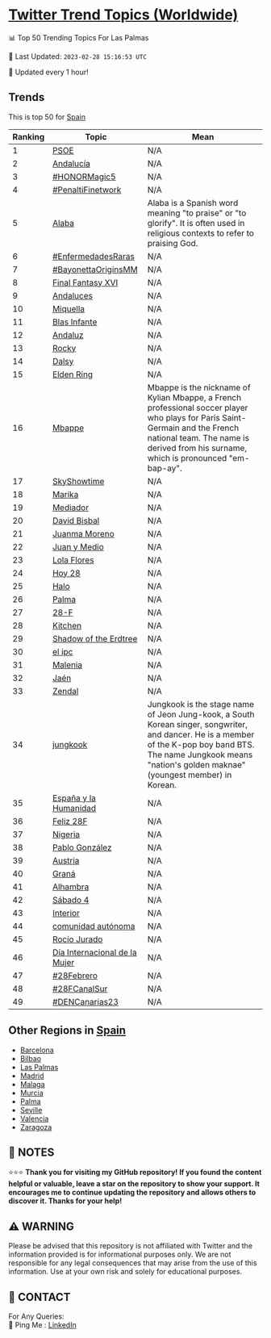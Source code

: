 [Twitter Trend Topics (Worldwide)](https://github.com/ErcinDedeoglu/Twitter-Trend-Topics)
==========


📊 Top 50 Trending Topics For Las Palmas

📆 Last Updated: `2023-02-28 15:16:53 UTC`

🔧 Updated every 1 hour!


## Trends

This is top 50 for [Spain](</Spain>)

| Ranking | Topic | Mean |
| ------- | ------------ | ------------ |
| 1 | [PSOE](http://twitter.com/search?q=PSOE) | N/A |
| 2 | [Andalucía](http://twitter.com/search?q=Andaluc%c3%ada) | N/A |
| 3 | [#HONORMagic5](http://twitter.com/search?q=%23HONORMagic5) | N/A |
| 4 | [#PenaltiFinetwork](http://twitter.com/search?q=%23PenaltiFinetwork) | N/A |
| 5 | [Alaba](http://twitter.com/search?q=Alaba) | Alaba is a Spanish word meaning "to praise" or "to glorify". It is often used in religious contexts to refer to praising God. |
| 6 | [#EnfermedadesRaras](http://twitter.com/search?q=%23EnfermedadesRaras) | N/A |
| 7 | [#BayonettaOriginsMM](http://twitter.com/search?q=%23BayonettaOriginsMM) | N/A |
| 8 | [Final Fantasy XVI](http://twitter.com/search?q=Final+Fantasy+XVI) | N/A |
| 9 | [Andaluces](http://twitter.com/search?q=Andaluces) | N/A |
| 10 | [Miquella](http://twitter.com/search?q=Miquella) | N/A |
| 11 | [Blas Infante](http://twitter.com/search?q=Blas+Infante) | N/A |
| 12 | [Andaluz](http://twitter.com/search?q=Andaluz) | N/A |
| 13 | [Rocky](http://twitter.com/search?q=Rocky) | N/A |
| 14 | [Dalsy](http://twitter.com/search?q=Dalsy) | N/A |
| 15 | [Elden Ring](http://twitter.com/search?q=Elden+Ring) | N/A |
| 16 | [Mbappe](http://twitter.com/search?q=Mbappe) | Mbappe is the nickname of Kylian Mbappe, a French professional soccer player who plays for Paris Saint-Germain and the French national team. The name is derived from his surname, which is pronounced "em-bap-ay". |
| 17 | [SkyShowtime](http://twitter.com/search?q=SkyShowtime) | N/A |
| 18 | [Marika](http://twitter.com/search?q=Marika) | N/A |
| 19 | [Mediador](http://twitter.com/search?q=Mediador) | N/A |
| 20 | [David Bisbal](http://twitter.com/search?q=David+Bisbal) | N/A |
| 21 | [Juanma Moreno](http://twitter.com/search?q=Juanma+Moreno) | N/A |
| 22 | [Juan y Medio](http://twitter.com/search?q=Juan+y+Medio) | N/A |
| 23 | [Lola Flores](http://twitter.com/search?q=Lola+Flores) | N/A |
| 24 | [Hoy 28](http://twitter.com/search?q=Hoy+28) | N/A |
| 25 | [Halo](http://twitter.com/search?q=Halo) | N/A |
| 26 | [Palma](http://twitter.com/search?q=Palma) | N/A |
| 27 | [28-F](http://twitter.com/search?q=28-F) | N/A |
| 28 | [Kitchen](http://twitter.com/search?q=Kitchen) | N/A |
| 29 | [Shadow of the Erdtree](http://twitter.com/search?q=Shadow+of+the+Erdtree) | N/A |
| 30 | [el ipc](http://twitter.com/search?q=el+ipc) | N/A |
| 31 | [Malenia](http://twitter.com/search?q=Malenia) | N/A |
| 32 | [Jaén](http://twitter.com/search?q=Ja%c3%a9n) | N/A |
| 33 | [Zendal](http://twitter.com/search?q=Zendal) | N/A |
| 34 | [jungkook](http://twitter.com/search?q=jungkook) | Jungkook is the stage name of Jeon Jung-kook, a South Korean singer, songwriter, and dancer. He is a member of the K-pop boy band BTS. The name Jungkook means "nation's golden maknae" (youngest member) in Korean. |
| 35 | [España y la Humanidad](http://twitter.com/search?q=Espa%c3%b1a+y+la+Humanidad) | N/A |
| 36 | [Feliz 28F](http://twitter.com/search?q=Feliz+28F) | N/A |
| 37 | [Nigeria](http://twitter.com/search?q=Nigeria) | N/A |
| 38 | [Pablo González](http://twitter.com/search?q=Pablo+Gonz%c3%a1lez) | N/A |
| 39 | [Austria](http://twitter.com/search?q=Austria) | N/A |
| 40 | [Graná](http://twitter.com/search?q=Gran%c3%a1) | N/A |
| 41 | [Alhambra](http://twitter.com/search?q=Alhambra) | N/A |
| 42 | [Sábado 4](http://twitter.com/search?q=S%c3%a1bado+4) | N/A |
| 43 | [Interior](http://twitter.com/search?q=Interior) | N/A |
| 44 | [comunidad autónoma](http://twitter.com/search?q=comunidad+aut%c3%b3noma) | N/A |
| 45 | [Rocío Jurado](http://twitter.com/search?q=Roc%c3%ado+Jurado) | N/A |
| 46 | [Día Internacional de la Mujer](http://twitter.com/search?q=D%c3%ada+Internacional+de+la+Mujer) | N/A |
| 47 | [#28Febrero](http://twitter.com/search?q=%2328Febrero) | N/A |
| 48 | [#28FCanalSur](http://twitter.com/search?q=%2328FCanalSur) | N/A |
| 49 | [#DENCanarias23](http://twitter.com/search?q=%23DENCanarias23) | N/A |



## Other Regions in [Spain](</Spain>)

* [Barcelona](</Spain/Barcelona.md>)
* [Bilbao](</Spain/Bilbao.md>)
* [Las Palmas](</Spain/Las Palmas.md>)
* [Madrid](</Spain/Madrid.md>)
* [Malaga](</Spain/Malaga.md>)
* [Murcia](</Spain/Murcia.md>)
* [Palma](</Spain/Palma.md>)
* [Seville](</Spain/Seville.md>)
* [Valencia](</Spain/Valencia.md>)
* [Zaragoza](</Spain/Zaragoza.md>)



## 📝 NOTES

⭐⭐⭐ **Thank you for visiting my GitHub repository! If you found the content helpful or valuable, leave a star on the repository to show your support. It encourages me to continue updating the repository and allows others to discover it. Thanks for your help!**


## ⚠️ WARNING

Please be advised that this repository is not affiliated with Twitter and the information provided is for informational purposes only. We are not responsible for any legal consequences that may arise from the use of this information. Use at your own risk and solely for educational purposes.


## 📨 CONTACT

 For Any Queries:  
            🏓 Ping Me : [LinkedIn](https://www.linkedin.com/in/ercindedeoglu/)
